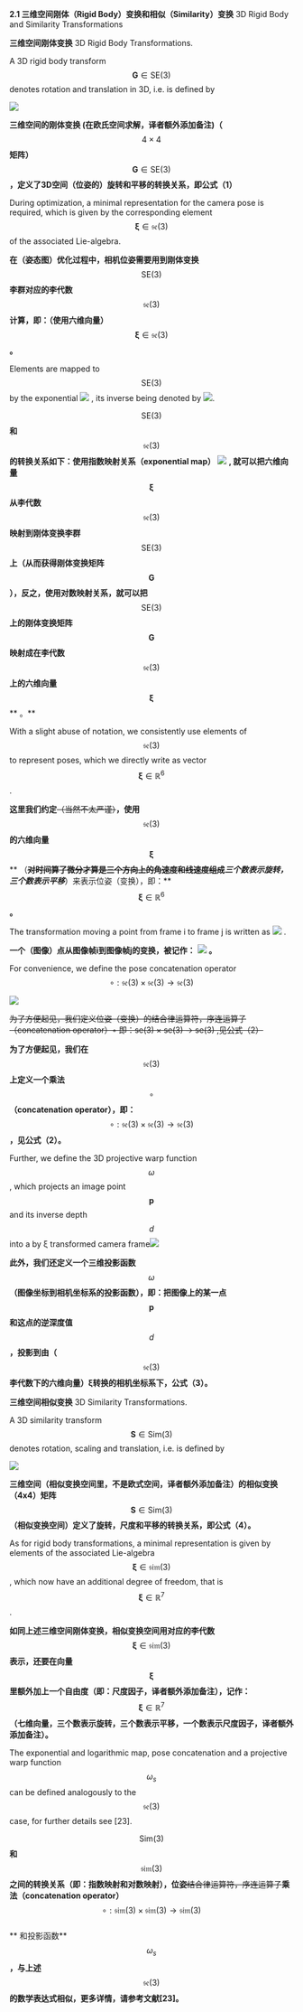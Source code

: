 **2.1 三维空间刚体（Rigid Body）变换和相似（Similarity）变换**  3D Rigid Body and Similarity Transformations

**三维空间刚体变换** 3D Rigid Body Transformations.

A 3D rigid body transform $$\textbf{G} \in \text{SE(3)}$$ denotes rotation and translation in 3D, i.e. is defined by

![](/assets/equation_1.png)

**三维空间的刚体变换 \(在欧氏空间求解，译者额外添加备注\)（** $$4\times4$$ **矩阵）** $$\textbf{G} \in \text{SE(3)}$$ **，定义了3D空间（位姿的）旋转和平移的转换关系，即公式（1）**

During optimization, a minimal representation for the camera pose is required, which is given by the corresponding element $$ \mathbf{\xi} \in \mathfrak{se}(3) $$ of the associated Lie-algebra.

**在（姿态图）优化过程中，相机位姿需要用到刚体变换** $$\text{SE(3)}$$ **李群对应的李代数** $$\mathfrak{se}(3)$$ **计算，即：（使用六维向量）** $$ \mathbf{\xi} \in \mathfrak{se}(3) $$ **。**

Elements are mapped to $$\text{SE(3)}$$ by the exponential ![](/assets/math_7.png) , its inverse being denoted by ![](/assets/math_8.png).

$$\text{SE(3)}$$ **和** $$\mathfrak{se}(3)$$ **的转换关系如下：使用指数映射关系（exponential map）** ![](/assets/math_7.png) **, 就可以把六维向量** $$\mathbf{\xi}$$ **从李代数** $$\mathfrak{se}(3)$$ **映射到刚体变换李群** $$\text{SE(3)}$$ **上（从而获得刚体变换矩阵** $$\textbf{G}$$ **），反之，使用对数映射关系，就可以把** $$\text{SE(3)}$$ **上的刚体变换矩阵** $$\textbf{G}$$ **映射成在李代数** $$\mathfrak{se}(3)$$ **上的六维向量** $$\mathbf{\xi}$$ ** 。**

With a slight abuse of notation, we consistently use elements of $$\mathfrak{se}(3)$$ to represent poses, which we directly write as vector $$\mathbf{\xi} \in \mathbb{R}^6$$ .

**这里我们约定**~~（当然不太严谨）~~**，使用** $$\mathfrak{se}(3)$$ **的六维向量** $$\mathbf{\xi}$$ ** （**~~对时间算了微分才算是三个方向上的角速度和线速度组成~~_**三个数表示旋转，三个数表示平移**_**）来表示位姿（变换），即：** $$\mathbf{\xi} \in \mathbb{R}^6$$ **。**

The transformation moving a point from frame i to frame j is written as ![](/assets/math_11.png) .

**一个（图像）点从图像帧i到图像帧j的变换，被记作：** ![](/assets/math_11.png) **。**

For convenience, we define the pose concatenation operator $$ \circ : \mathfrak{se}(3) \times \mathfrak{se}(3) \rightarrow \mathfrak{se}(3)$$

![](/assets/equation_2.png)

~~为了方便起见，我们定义位姿（变换）的结合律运算符，序连运算子（concatenation operator）◦ 即：se\(3\) × se\(3\) → se\(3\) ,见公式（2）~~

**为了方便起见，我们在**$$\mathfrak{se}(3)$$**上定义一个乘法** $$\circ$$ **（concatenation operator），即：** $$ \circ : \mathfrak{se}(3) \times \mathfrak{se}(3) \rightarrow \mathfrak{se}(3)$$ **，见公式（2）。**

Further, we define the 3D projective warp function $$\omega$$ , which projects an image point $$\textbf{p}$$ and its inverse depth $$d$$ into a by ξ transformed camera frame![](/assets/equation_3.png)

**此外，我们还定义一个三维投影函数** $$\omega$$ **（图像坐标到相机坐标系的投影函数），即：把图像上的某一点** $$\textbf{p}$$ **和这点的逆深度值** $$d$$ **，投影到由（** $$ \mathfrak{se}(3)$$ **李代数下的六维向量）ξ转换的相机坐标系下，公式（3）。**

**三维空间相似变换** 3D Similarity Transformations.

A 3D similarity transform $$\textbf{S} \in \text{Sim}(3)$$ denotes rotation, scaling and translation, i.e. is defined by

![](/assets/equation_4.png)

**三维空间（相似变换空间里，不是欧式空间，译者额外添加备注）的相似变换（4x4）矩阵** $$\textbf{S} \in \text{Sim}(3)$$ **（相似变换空间）定义了旋转，尺度和平移的转换关系，即公式（4）。**

As for rigid body transformations, a minimal representation is given by elements of the associated Lie-algebra $$ \mathbf{\xi} \in \mathfrak{sim}(3) $$ , which now have an additional degree of freedom, that is $$\mathbf{\xi} \in \mathbb{R}^7$$ .

**如同上述三维空间刚体变换，相似变换空间用对应的李代数** $$ \mathbf{\xi} \in \mathfrak{sim}(3)$$ **表示，还要在向量** $$ \mathbf{\xi}$$ **里额外加上一个自由度（即：尺度因子，译者额外添加备注），记作：** $$\mathbf{\xi} \in \mathbb{R}^7$$ **（七维向量，三个数表示旋转，三个数表示平移，一个数表示尺度因子，译者额外添加备注）。**

The exponential and logarithmic map, pose concatenation and a projective warp function $$\omega_{s}$$ can be defined analogously to the $$\mathfrak{se}(3)$$ case, for further details see \[23\].

$$\text{Sim(3)}$$ **和** $$\mathfrak{sim}(3)$$ **之间的转换关系（即：指数映射和对数映射），位姿**~~结合律运算符，序连运算子~~**乘法（concatenation operator）** $$ \circ : \mathfrak{sim}(3) \times \mathfrak{sim}(3) \rightarrow \mathfrak{sim}(3)$$  
** 和投影函数** $$\omega_{s}$$ **，与上述** $$\mathfrak{se}(3)$$  **的数学表达式相似，更多详情，请参考文献\[23\]。**

